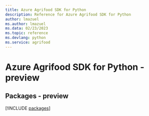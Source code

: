 ```yaml
---
title: Azure Agrifood SDK for Python
description: Reference for Azure Agrifood SDK for Python
author: lmazuel
ms.author: lmazuel
ms.data: 02/23/2023
ms.topic: reference
ms.devlang: python
ms.service: agrifood
---
```

# Azure Agrifood SDK for Python - preview
## Packages - preview
[!INCLUDE [packages](agrifood-index.md)]